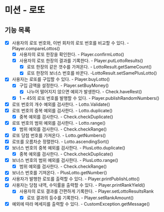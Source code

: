 # 미션 - 로또

## 기능 목록
- [x] 사용자의 로또 번호와, 이번 회차의 로또 번호를 비교할 수 있다. - Player.compareLottos()
  - [x] 사용자의 로또 한장을 확인한다. - Player.confirmLotto()
  - [x] 사용자의 로또 한장의 결과를 기록한다. - Player.putLottoResults()
    - [x] 로또 한장의 같은 갯수를 가져온다. - LottoResult.getSameCount()
    - [x] 로또 한장의 보너스 번호를 바꾼다. -LottoResult.setSamePlusLotto()
- [x] 사용자는 로또를 구입할 수 있다. - Player.buyLotto()
  - [x] 구입 금액을 설정한다. - Player.setBuyMoney()
    - [x] 나누어 떨어지지 않으면 예외가 발생한다. - Check.haveRest() 
  - [x] 1 ~ 45의 로또 번호를 발행할 수 있다. - Player.publishRandomNumbers()
- [x] 로또 번호의 개수 예외를 검사한다. - Lotto.Validate()
- [x] 로또 번호의 중복 예외를 검사한다. - Lotto.duplicate()
  - [x] 중복 예외를 검사한다. - Check.checkDuplicate()
- [x] 로또 번호의 범위 예외를 검사한다. - Lotto.range()
  - [x] 범위 예외를 검사한다. - Check.checkRange()
- [x] 로또 당첨 번호를 가져온다. - Lotto.getNumbers()
- [x] 로또를 오름차순 정렬한다. - Lotto.ascendingSort()
- [x] 보너스 번호의 중복 예외를 검사한다. - PlusLotto.duplicate()
  - [x] 중복 예외를 검사한다. - Check.checkDuplicate()
- [x] 보너스 번호의 범위 예외를 검사한다. - PlusLotto.range()
  - [x] 범위 예외를 검사한다. - Check.checkRange()
- [x] 보너스 번호를 기져온다. - PlusLotto.getNumber()
- [x] 사용자가 발행한 로또를 출력할 수 있다. - Player.printPublishLotto() 
- [x] 사용자는 당첨 내역, 수익률을 출력할 수 있다. - Player.printRankYield()
  - [x] 사용자의 로또 결과를 간편하게 기록한다. - Player.setLottoResultsRank
    - [x] 로또 결과의 등수를 기록한다. - Player.setRankAmount()
- [x] 예외에 따라 메세지를 출력할 수 있다. - CustomException.getMessage()